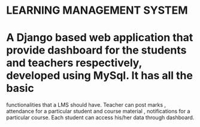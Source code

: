 # LEARNING MANAGEMENT SYSTEM
# A Django based web application that provide dashboard for the students and teachers respectively, developed using MySql. It has all the basic 
functionalities that a LMS should have. Teacher can post marks , attendance for a particular student and course material , notifications for a particular
course. Each student can access his/her data through dashboard.
